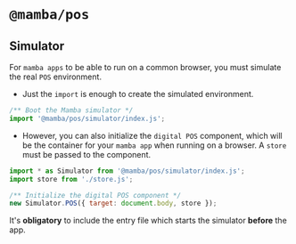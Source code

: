 # `@mamba/pos`

## Simulator

For `mamba apps` to be able to run on a common browser, you must simulate the real `POS` environment.

- Just the `import` is enough to create the simulated environment.

```js
/** Boot the Mamba simulator */
import '@mamba/pos/simulator/index.js';
```

- However, you can also initialize the `digital POS` component, which will be the container for your `mamba app` when running on a browser. A `store` must be passed to the component.

```js
import * as Simulator from '@mamba/pos/simulator/index.js';
import store from './store.js';

/** Initialize the digital POS component */
new Simulator.POS({ target: document.body, store });
```

It's **obligatory** to include the entry file which starts the simulator **before** the app.
